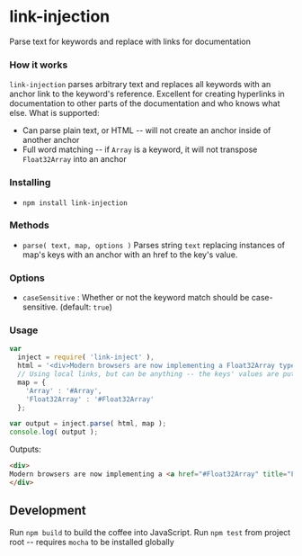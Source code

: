 link-injection
======
Parse text for keywords and replace with links for documentation

### How it works

`link-injection` parses arbitrary text and replaces all keywords with an anchor link to the keyword's reference. Excellent for creating hyperlinks in documentation to other parts of the documentation and who knows what else. What is supported:

* Can parse plain text, or HTML -- will not create an anchor inside of another anchor
* Full word matching -- if `Array` is a keyword, it will not transpose `Float32Array` into an anchor

### Installing

* `npm install link-injection`

### Methods

* `parse( text, map, options )` Parses string `text` replacing instances of map's keys with an anchor with an href to the key's value.

### Options

* `caseSensitive` : Whether or not the keyword match should be case-sensitive. (default: `true`)

### Usage

```javascript
var
  inject = require( 'link-inject' ),
  html = '<div>Modern browsers are now implementing a Float32Array type, which is a typed array version of an Array, except it only holds 32-bit floating point numbers. The <a href="#Float32Array">Float32Array</a> is frequently used in 3D WebGL applications and audio processing.</div>
  // Using local links, but can be anything -- the keys' values are put into the href attribute
  map = {
    'Array' : '#Array',
    'Float32Array' : '#Float32Array'
  };

var output = inject.parse( html, map );
console.log( output );
```

Outputs:
```html
<div>
Modern browsers are now implementing a <a href="#Float32Array" title="Float32Array">Float32Array</a> type, which is a typed array version of an <a href="#Array" title="Array">Array</a>, except it only holds 32-bit floating point numbers. The <a href="#Float32Array">Float32Array</a> is frequently used in 3D WebGL applications and audio processing.
</div>
```

Development
---

Run `npm build` to build the coffee into JavaScript. Run `npm test` from project root -- requires `mocha` to be installed globally
